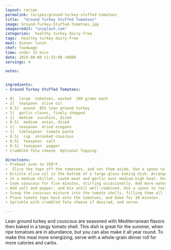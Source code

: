 ```yaml
---
layout: recipe
permalink: recipes/ground-turkey-stuffed-tomatoes
title:  "Ground Turkey Stuffed Tomatoes"
image: Ground-Turkey-Stuffed-Tomatoes.jpg
imagecredit: "unsplash.com"
categories:  healthy turkey dairy-free
tags:  healthy turkey dairy-free
meal: dinner lunch
chef: foodwage
time: under 15 mins
date: 2019-08-08 11:33:00 +0800
servings: 4

notes:


ingredients:
- Ground Turkey Stuffed Tomatoes:

- 8|  large  tomatoes, washed  180 grams each
- 2|  teaspoon  olive oil
- 0.5|  pound  85% lean ground turkey
- 2|  garlic cloves, finely chopped
- 1|  medium  zucchini, diced
- 0.5|  medium  onion, diced
- 1|  teaspoon  dried oregano
- 2|  tablespoon  tomato paste
- 0.5|  cup  uncooked couscous
- 0.5|  teaspoon  salt
- 0.5|  teaspoon  pepper
- Crumbled feta cheese  Optional Topping

directions:
- Preheat oven to 350°F.
-  Slice the tops off the tomatoes, and set them aside. Use a spoon to scoop out tomato pulp. Deposit tomato pulp into a bowl, and set aside.
- Drizzle olive oil in the bottom of a large glass baking dish. Arrange the tomato shells in the baking dish, and set aside.
- In a medium skillet, sauté meat and garlic over medium-high heat. Once meat is cooked through and no longer pink, add zucchini, onion, oregano, tomato paste and tomato pulp to the skillet. Turn the heat to high, allow mixture to come to a boil, then reduce heat to medium, and add couscous.
- Cook couscous for five minutes, stirring occasionally. Add more water if needed; this may be necessary if your tomato pulp does not have sufficient liquid.
- Add salt and pepper, and mix until well-combined. Use a spoon to taste, and add more salt and pepper if desired.
- Scoop the couscous mixture into the tomato shells, filling them all the way to the top. Pour any excess into the baking pan.
- Place tomato tops back onto the tomatoes, and bake for 30 minutes.
- Sprinkle with crumbled feta cheese if desired, and serve.

---
```


Lean ground turkey and couscous are seasoned with Mediterranean flavors then baked in a tangy tomato shell. This dish is great for the summer, when ripe tomatoes are in abundance, but you can also make it all year round. To make this meal more energizing, serve with a whole-grain dinner roll for more calories and carbs.